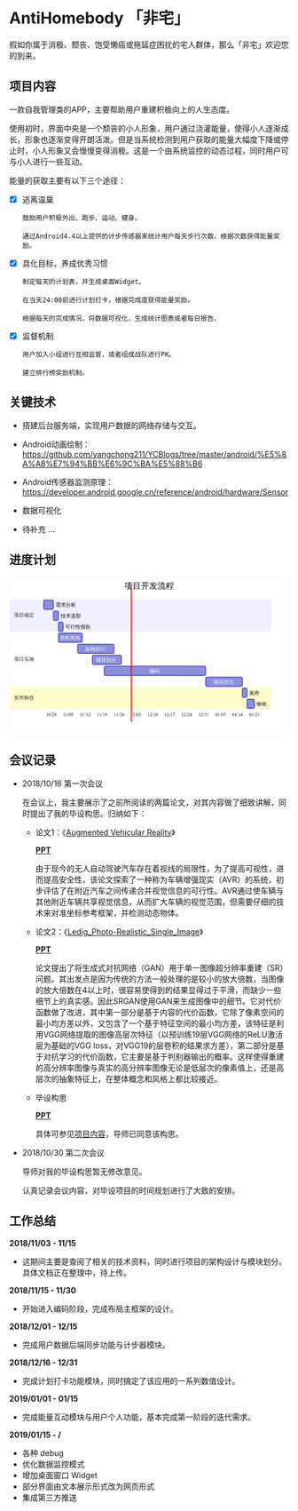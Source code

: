 # AntiHomebody 「非宅」

假如你属于消极、颓丧、饱受懒癌或拖延症困扰的宅人群体，那么「非宅」欢迎您的到来。

## 项目内容

一款自我管理类的APP，主要帮助用户重建积极向上的人生态度。

使用初时，界面中央是一个颓丧的小人形象，用户通过浇灌能量，使得小人逐渐成长，形象也逐渐变得开朗活泼。但是当系统检测到用户获取的能量大幅度下降或停止时，小人形象又会慢慢变得消极。这是一个由系统监控的动态过程，同时用户可与小人进行一些互动。

能量的获取主要有以下三个途径：

- [x] 逃离温巢

      鼓励用户积极外出、跑步、运动、健身。
      
      通过Android4.4以上提供的计步传感器来统计用户每天步行次数，根据次数获得能量奖励。

- [x] 具化目标，养成优秀习惯

      制定每天的计划表，并生成桌面Widget。
      
      在当天24:00前进行计划打卡，根据完成度获得能量奖励。
      
      根据每天的完成情况，将数据可视化，生成统计图表或者每日报告。
      
- [x] 监督机制

      用户加入小组进行互相监督，或者组成战队进行PK。
      
      建立排行榜奖励机制。

## 关键技术

- 搭建后台服务端，实现用户数据的网络存储与交互。

- Android动画绘制：https://github.com/yangchong211/YCBlogs/tree/master/android/%E5%8A%A8%E7%94%BB%E6%9C%BA%E5%88%B6

- Android传感器监测原理：https://developer.android.google.cn/reference/android/hardware/Sensor

- 数据可视化

- 待补充 ...

## 进度计划

![](https://github.com/RebornC/AntiHomebody/blob/master/docs/process.png?raw=true)

## 会议记录

- 2018/10/16 第一次会议

  在会议上，我主要展示了之前所阅读的两篇论文，对其内容做了细致讲解，同时提出了我的毕设构思。归纳如下：
  
  - 论文1：《[Augmented Vehicular Reality](http://winlab.rutgers.edu/~gruteser/papers/hotmobile17-final28.pdf)》
  
    **[PPT](https://github.com/RebornC/AntiHomebody/blob/master/docs/Augmented%20Vehicular%20Reality.ppt)**
    
    由于现今的无人自动驾驶汽车存在着视线的局限性，为了提高可视性，进而提高安全性，该论文探索了一种称为车辆增强现实（AVR）的系统，初步评估了在附近汽车之间传递合并视觉信息的可行性。AVR通过使车辆与其他附近车辆共享视觉信息，从而扩大车辆的视觉范围，但需要仔细的技术来对准坐标参考框架，并检测动态物体。
    
  - 论文2：《[Ledig_Photo-Realistic_Single_Image](http://202.116.81.74/cache/6/03/openaccess.thecvf.com/ccd7f70b234f953c4d87ed9c116b2242/Ledig_Photo-Realistic_Single_Image_CVPR_2017_paper.pdf)》
  
    **[PPT](https://github.com/RebornC/AntiHomebody/blob/master/docs/Ledig_Photo-Realistic_Single_Image.pptx)**
  
    论文提出了将生成式对抗网络（GAN）用于单一图像超分辨率重建（SR）问题。其出发点是因为传统的方法一般处理的是较小的放大倍数，当图像的放大倍数在4以上时，很容易使得到的结果显得过于平滑，而缺少一些细节上的真实感。因此SRGAN使用GAN来生成图像中的细节。它对代价函数做了改进，其中第一部分是基于内容的代价函数，它除了像素空间的最小均方差以外，又包含了一个基于特征空间的最小均方差，该特征是利用VGG网络提取的图像高层次特征（以预训练19层VGG网络的ReLU激活层为基础的VGG loss，对VGG19的层卷积的结果求方差），第二部分是基于对抗学习的代价函数，它主要是基于判别器输出的概率。这样使得重建的高分辨率图像与真实的高分辨率图像无论是低层次的像素值上，还是高层次的抽象特征上，在整体概念和风格上都比较接近。
    
  - 毕设构思
  
    **[PPT](https://github.com/RebornC/AntiHomebody/blob/master/docs/%E6%AF%95%E8%AE%BE%E6%9E%84%E6%80%9D%EF%BC%88%E5%88%9D%E7%89%88%EF%BC%89.pptx)**
    
    具体可参见[项目内容](#项目内容)，导师已同意该构思。

- 2018/10/30 第二次会议

  导师对我的毕设构思暂无修改意见。
  
  认真记录会议内容，对毕设项目的时间规划进行了大致的安排。
  
  
## 工作总结

**2018/11/03 - 11/15**

- 这期间主要是查阅了相关的技术资料，同时进行项目的架构设计与模块划分。具体文档正在整理中，待上传。

**2018/11/15 - 11/30**

- 开始进入编码阶段，完成布局主框架的设计。

**2018/12/01 - 12/15**

- 完成用户数据后端同步功能与计步器模块。

**2018/12/16 - 12/31**

- 完成计划打卡功能模块，同时搞定了该应用的一系列数值设计。

**2019/01/01 - 01/15**

- 完成能量互动模块与用户个人功能，基本完成第一阶段的迭代需求。

**2019/01/15 - /**

- 各种 debug
- 优化数据监控模式
- 增加桌面窗口 Widget
- 部分界面由文本展示形式改为网页形式
- 集成第三方推送

